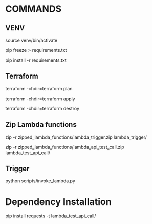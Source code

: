 # COMMANDS

## VENV

source venv/bin/activate

pip freeze > requirements.txt

pip install -r requirements.txt


## Terraform

terraform -chdir=terraform plan

terraform -chdir=terraform apply

terraform -chdir=terraform destroy

## Zip Lambda functions

zip -r zipped_lambda_functions/lambda_trigger.zip lambda_trigger/

zip -r zipped_lambda_functions/lambda_api_test_call.zip lambda_test_api_call/


## Trigger

python scripts/invoke_lambda.py



# Dependency Installation

pip install requests -t lambda_test_api_call/
